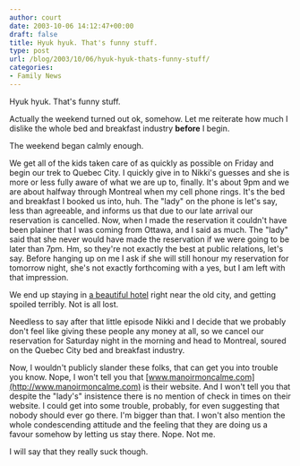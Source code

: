 ```yaml
---
author: court
date: 2003-10-06 14:12:47+00:00
draft: false
title: Hyuk hyuk. That's funny stuff.
type: post
url: /blog/2003/10/06/hyuk-hyuk-thats-funny-stuff/
categories:
- Family News
---
```


Hyuk hyuk.  That's funny stuff. 




Actually the weekend turned out ok, somehow.  Let me reiterate how much I dislike the whole bed and breakfast industry **before** I begin.




The weekend began calmly enough.  

We get all of the kids taken care of as quickly as possible on Friday and begin our trek to Quebec City.  I quickly give in to Nikki's guesses and she is more or less fully aware of what we are up to, finally.  It's about 9pm and we are about halfway through Montreal when my cell phone rings.  It's the bed and breakfast I booked us into, huh.  The "lady" on the phone is let's say, less than agreeable, and informs us that due to our late arrival our reservation is cancelled.  Now, when I made the reservation it couldn't have been plainer that I was coming from Ottawa, and I said as much.  The "lady" said that she never would have made the reservation if we were going to be later than 7pm.  Hm, so they're not exactly the best at public relations, let's say.  Before hanging up on me I ask if she will still honour my reservation for tomorrow night, she's not exactly forthcoming with a yes, but I am left with that impression.




We end up staying in [a beautiful hotel](http://www.loewshotels.com/hotels/quebec/default.asp) right near the old city, and getting spoiled terribly.  Not is all lost.




Needless to say after that little episode Nikki and I decide that we probably don't feel like giving these people any money at all, so we cancel our reservation for Saturday night in the morning and head to Montreal, soured on the Quebec City bed and breakfast industry.  




Now, I wouldn't publicly slander these folks, that can get you into trouble you know.  Nope, I won't tell you that [www.manoirmoncalme.com](http://www.manoirmoncalme.com) is their website.  And I won't tell you that despite the "lady's" insistence there is no mention of check in times on their website.  I could get into some trouble, probably, for even suggesting that nobody should ever go there.  I'm bigger than that.  I won't also mention the whole condescending attitude and the feeling that they are doing us a favour somehow by letting us stay there.  Nope.  Not me.




I will say that they really suck though.




